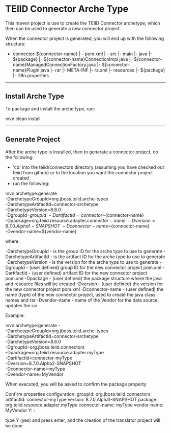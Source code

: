 TEIID Connector Arche Type
================

This maven project is use to create the TEIID Connector archetype, which then can be used to generate a new connector project.

When the connector project is generated, you will end up with the following structure:

-  connector-${connector-name}
	| -	pom.xml
	| -	src
		|-	main
			|-	java
				|-	${package}
					|-	${connector-name}ConnectionImpl.java
					|-	${connector-name}ManagedConnectionFactory.java
					|-	${connector-name}Plugin.java
			|-	rar
				|-	META-INF
					|-	ra.xml
			|-	resources
				|-	${package}
						|-	i18n.properties


-------
Install Arche Type
-------

To package and install the arche type, run:

mvn clean install 


-----------
Generate Project
-----------

After the arche type is installed, then to generate a connector project, do the following:

-  'cd' into the teiid/connectors directory (assuming you have checked out teiid from github) or to the
	location you want the connector project created
-  run the following:

mvn archetype:generate                                  \
  -DarchetypeGroupId=org.jboss.teiid.arche-types               \
  -DarchetypeArtifactId=connector-archetype          \
  -DarchetypeVersion=8.6.0               \
  -DgroupId=${groupId}   				\
  -DartifactId=connector-${connector-name}	\
  -Dpackage=org.teiid.resource.adapter.${connector-name}    \
  -Dversion=8.7.0.Alpha1-SNAPSHOT    \
  -Dconnector-name=${connector-name}   \
  -Dvendor-name=${vendor-name}


where:

  -DarchetypeGroupId    -  is the group ID for the arche type to use to generate
  -DarchetypeArtifactId -  is the artifact ID for the arche type to use to generate
  -DarchetypeVersion	-  is the version for the arche type to use to generate
  -DgroupId		-  (user defined) group ID for the new connector project pom.xml
  -DartifactId		-  (user defined) artifact ID for the new connector project pom.xml
  -Dpackage		-  (user defined) the package structure where the java and resource files will be created
  -Dversion		-  (user defined) the version for the new connector project pom.xml
  -Dconnector-name	-  (user defined) the name (type) of the new connector project, used to create the java class names and rar
  -Dvendor-name		-  name of the Vendor for the data source, updates the rar


Example:

mvn archetype:generate     -                             \
  -DarchetypeGroupId=org.jboss.teiid.arche-types              \
  -DarchetypeArtifactId=connector-archetype          \
  -DarchetypeVersion=8.6.0   	\
  -DgroupId=org.jboss.teiid.connectors   	\
  -Dpackage=org.teiid.resource.adapter.myType    \
  -DartifactId=connector-myType	\
  -Dversion=8.7.0.Alpha2-SNAPSHOT    \
  -Dconnector-name=myType   \
  -Dvendor-name=MyVendor



When executed, you will be asked to confirm the package property

Confirm properties configuration:
groupId: org.jboss.teiid.connectors
artifactId: connector-myType
version: 8.7.0.Alpha1-SNAPSHOT
package: org.teiid.resource.adapter.myType
connector-name: myType
vendor-name: MyVendor
 Y: : 


type Y (yes) and press enter, and the creation of the translator project will be done

